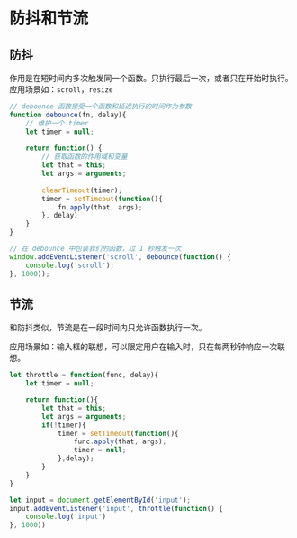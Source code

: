 # 防抖和节流
## 防抖
作用是在短时间内多次触发同一个函数。只执行最后一次，或者只在开始时执行。
应用场景如：`scroll`，`resize`
```js
// debounce 函数接受一个函数和延迟执行的时间作为参数
function debounce(fn, delay){
    // 维护一个 timer
    let timer = null;
    
    return function() {
        // 获取函数的作用域和变量
        let that = this;
        let args = arguments;
        
        clearTimeout(timer);
        timer = setTimeout(function(){
            fn.apply(that, args);
        }, delay)
    }
}
```
```js
// 在 debounce 中包装我们的函数，过 1 秒触发一次
window.addEventListener('scroll', debounce(function() {
    console.log('scroll');
}, 1000));
```
## 节流
和防抖类似，节流是在一段时间内只允许函数执行一次。

应用场景如：输入框的联想，可以限定用户在输入时，只在每两秒钟响应一次联想。
```js
let throttle = function(func, delay){
    let timer = null;

    return function(){
        let that = this;
        let args = arguments;
        if(!timer){
            timer = setTimeout(function(){
                func.apply(that, args);
                timer = null;
            },delay);
        }
    }
}
```
```js
let input = document.getElementById('input');
input.addEventListener('input', throttle(function() {
    console.log('input')
}, 1000))
```
